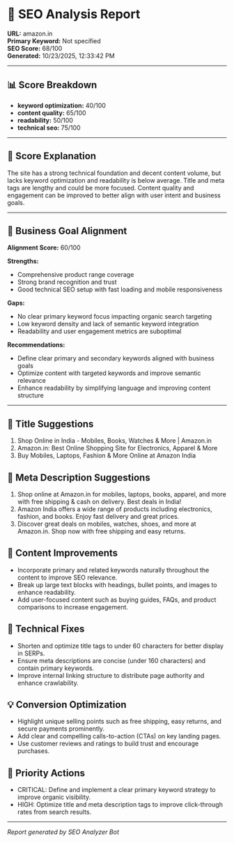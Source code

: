 # 🧠 SEO Analysis Report  
**URL:** amazon.in  
**Primary Keyword:** Not specified  
**SEO Score:** 68/100  
**Generated:** 10/23/2025, 12:33:42 PM

---

## 📊 Score Breakdown
- **keyword optimization:** 40/100
- **content quality:** 65/100
- **readability:** 50/100
- **technical seo:** 75/100

---

## 💬 Score Explanation
The site has a strong technical foundation and decent content volume, but lacks keyword optimization and readability is below average. Title and meta tags are lengthy and could be more focused. Content quality and engagement can be improved to better align with user intent and business goals.

---

## 🎯 Business Goal Alignment
**Alignment Score:** 60/100

**Strengths:**
- Comprehensive product range coverage
- Strong brand recognition and trust
- Good technical SEO setup with fast loading and mobile responsiveness


**Gaps:**
- No clear primary keyword focus impacting organic search targeting
- Low keyword density and lack of semantic keyword integration
- Readability and user engagement metrics are suboptimal


**Recommendations:**
- Define clear primary and secondary keywords aligned with business goals
- Optimize content with targeted keywords and improve semantic relevance
- Enhance readability by simplifying language and improving content structure

---

## 📝 Title Suggestions
1. Shop Online in India - Mobiles, Books, Watches & More | Amazon.in
2. Amazon.in: Best Online Shopping Site for Electronics, Apparel & More
3. Buy Mobiles, Laptops, Fashion & More Online at Amazon India

## 🧾 Meta Description Suggestions
1. Shop online at Amazon.in for mobiles, laptops, books, apparel, and more with free shipping & cash on delivery. Best deals in India!
2. Amazon India offers a wide range of products including electronics, fashion, and books. Enjoy fast delivery and great prices.
3. Discover great deals on mobiles, watches, shoes, and more at Amazon.in. Shop now with free shipping and easy returns.

## 🧩 Content Improvements
- Incorporate primary and related keywords naturally throughout the content to improve SEO relevance.
- Break up large text blocks with headings, bullet points, and images to enhance readability.
- Add user-focused content such as buying guides, FAQs, and product comparisons to increase engagement.

## 🧱 Technical Fixes
- Shorten and optimize title tags to under 60 characters for better display in SERPs.
- Ensure meta descriptions are concise (under 160 characters) and contain primary keywords.
- Improve internal linking structure to distribute page authority and enhance crawlability.

## 💡 Conversion Optimization
- Highlight unique selling points such as free shipping, easy returns, and secure payments prominently.
- Add clear and compelling calls-to-action (CTAs) on key landing pages.
- Use customer reviews and ratings to build trust and encourage purchases.

## 🚀 Priority Actions
- CRITICAL: Define and implement a clear primary keyword strategy to improve organic visibility.
- HIGH: Optimize title and meta description tags to improve click-through rates from search results.

---

*Report generated by SEO Analyzer Bot*
